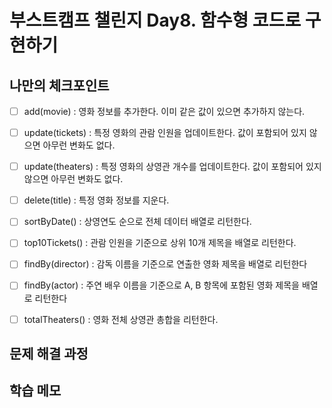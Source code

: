 # 부스트캠프 챌린지 Day8. 함수형 코드로 구현하기

## 나만의 체크포인트

- [ ] add(movie) : 영화 정보를 추가한다. 이미 같은 값이 있으면 추가하지 않는다.

- [ ] update(tickets) : 특정 영화의 관람 인원을 업데이트한다. 값이 포함되어 있지 않으면 아무런 변화도 없다.

- [ ] update(theaters) : 특정 영화의 상영관 개수를 업데이트한다. 값이 포함되어 있지 않으면 아무런 변화도 없다.

- [ ] delete(title) : 특정 영화 정보를 지운다.

- [ ] sortByDate() : 상영연도 순으로 전체 데이터 배열로 리턴한다.

- [ ] top10Tickets() : 관람 인원을 기준으로 상위 10개 제목을 배열로 리턴한다.

- [ ] findBy(director) : 감독 이름을 기준으로 연출한 영화 제목을 배열로 리턴한다

- [ ] findBy(actor) : 주연 배우 이름을 기준으로 A, B 항목에 포함된 영화 제목을 배열로 리턴한다

- [ ] totalTheaters() : 영화 전체 상영관 총합을 리턴한다.

## 문제 해결 과정

## 학습 메모
